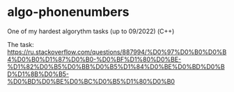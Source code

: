 # algo-phonenumbers
One of my hardest algorythm tasks (up to 09/2022) (С++)

The task: https://ru.stackoverflow.com/questions/887994/%D0%97%D0%B0%D0%B4%D0%B0%D1%87%D0%B0-%D0%BF%D1%80%D0%BE-%D1%82%D0%B5%D0%BB%D0%B5%D1%84%D0%BE%D0%BD%D0%BD%D1%8B%D0%B5-%D0%BD%D0%BE%D0%BC%D0%B5%D1%80%D0%B0
